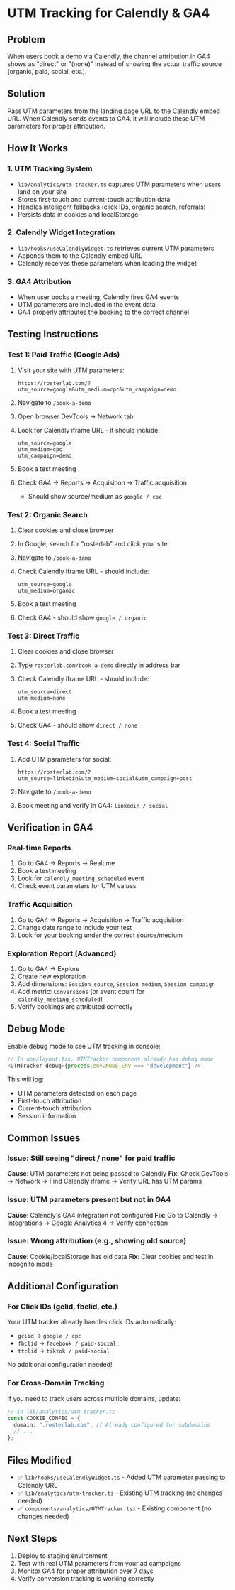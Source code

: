 # UTM Tracking for Calendly & GA4

## Problem

When users book a demo via Calendly, the channel attribution in GA4 shows as "direct" or "(none)" instead of showing the actual traffic source (organic, paid, social, etc.).

## Solution

Pass UTM parameters from the landing page URL to the Calendly embed URL. When Calendly sends events to GA4, it will include these UTM parameters for proper attribution.

## How It Works

### 1. UTM Tracking System

- `lib/analytics/utm-tracker.ts` captures UTM parameters when users land on your site
- Stores first-touch and current-touch attribution data
- Handles intelligent fallbacks (click IDs, organic search, referrals)
- Persists data in cookies and localStorage

### 2. Calendly Widget Integration

- `lib/hooks/useCalendlyWidget.ts` retrieves current UTM parameters
- Appends them to the Calendly embed URL
- Calendly receives these parameters when loading the widget

### 3. GA4 Attribution

- When user books a meeting, Calendly fires GA4 events
- UTM parameters are included in the event data
- GA4 properly attributes the booking to the correct channel

## Testing Instructions

### Test 1: Paid Traffic (Google Ads)

1. Visit your site with UTM parameters:

   ```
   https://rosterlab.com/?utm_source=google&utm_medium=cpc&utm_campaign=demo
   ```

2. Navigate to `/book-a-demo`

3. Open browser DevTools → Network tab

4. Look for Calendly iframe URL - it should include:

   ```
   utm_source=google
   utm_medium=cpc
   utm_campaign=demo
   ```

5. Book a test meeting

6. Check GA4 → Reports → Acquisition → Traffic acquisition
   - Should show source/medium as `google / cpc`

### Test 2: Organic Search

1. Clear cookies and close browser

2. In Google, search for "rosterlab" and click your site

3. Navigate to `/book-a-demo`

4. Check Calendly iframe URL - should include:

   ```
   utm_source=google
   utm_medium=organic
   ```

5. Book a test meeting

6. Check GA4 - should show `google / organic`

### Test 3: Direct Traffic

1. Clear cookies and close browser

2. Type `rosterlab.com/book-a-demo` directly in address bar

3. Check Calendly iframe URL - should include:

   ```
   utm_source=direct
   utm_medium=none
   ```

4. Book a test meeting

5. Check GA4 - should show `direct / none`

### Test 4: Social Traffic

1. Add UTM parameters for social:

   ```
   https://rosterlab.com/?utm_source=linkedin&utm_medium=social&utm_campaign=post
   ```

2. Navigate to `/book-a-demo`

3. Book meeting and verify in GA4: `linkedin / social`

## Verification in GA4

### Real-time Reports

1. Go to GA4 → Reports → Realtime
2. Book a test meeting
3. Look for `calendly_meeting_scheduled` event
4. Check event parameters for UTM values

### Traffic Acquisition

1. Go to GA4 → Reports → Acquisition → Traffic acquisition
2. Change date range to include your test
3. Look for your booking under the correct source/medium

### Exploration Report (Advanced)

1. Go to GA4 → Explore
2. Create new exploration
3. Add dimensions: `Session source`, `Session medium`, `Session campaign`
4. Add metric: `Conversions` (or event count for `calendly_meeting_scheduled`)
5. Verify bookings are attributed correctly

## Debug Mode

Enable debug mode to see UTM tracking in console:

```typescript
// In app/layout.tsx, UTMTracker component already has debug mode
<UTMTracker debug={process.env.NODE_ENV === "development"} />
```

This will log:

- UTM parameters detected on each page
- First-touch attribution
- Current-touch attribution
- Session information

## Common Issues

### Issue: Still seeing "direct / none" for paid traffic

**Cause**: UTM parameters not being passed to Calendly
**Fix**: Check DevTools → Network → Find Calendly iframe → Verify URL has UTM params

### Issue: UTM parameters present but not in GA4

**Cause**: Calendly's GA4 integration not configured
**Fix**: Go to Calendly → Integrations → Google Analytics 4 → Verify connection

### Issue: Wrong attribution (e.g., showing old source)

**Cause**: Cookie/localStorage has old data
**Fix**: Clear cookies and test in incognito mode

## Additional Configuration

### For Click IDs (gclid, fbclid, etc.)

Your UTM tracker already handles click IDs automatically:

- `gclid` → `google / cpc`
- `fbclid` → `facebook / paid-social`
- `ttclid` → `tiktok / paid-social`

No additional configuration needed!

### For Cross-Domain Tracking

If you need to track users across multiple domains, update:

```typescript
// In lib/analytics/utm-tracker.ts
const COOKIE_CONFIG = {
  domain: ".rosterlab.com", // Already configured for subdomains
  // ...
};
```

## Files Modified

- ✅ `lib/hooks/useCalendlyWidget.ts` - Added UTM parameter passing to Calendly URL
- ✅ `lib/analytics/utm-tracker.ts` - Existing UTM tracking (no changes needed)
- ✅ `components/analytics/UTMTracker.tsx` - Existing component (no changes needed)

## Next Steps

1. Deploy to staging environment
2. Test with real UTM parameters from your ad campaigns
3. Monitor GA4 for proper attribution over 7 days
4. Verify conversion tracking is working correctly
